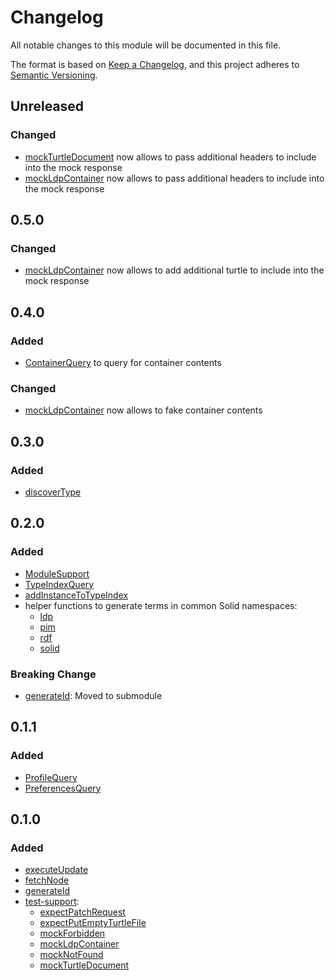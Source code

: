 # Changelog

All notable changes to this module will be documented in this file.

The format is based on [Keep a Changelog](https://keepachangelog.com/en/1.0.0/),
and this project adheres to
[Semantic Versioning](https://semver.org/spec/v2.0.0.html).

## Unreleased

### Changed

- [mockTurtleDocument](https://solid-contrib.github.io/data-modules/rdflib-utils/functions/test_support.mockTurtleDocument.html)
  now allows to pass additional headers to include into the mock response
- [mockLdpContainer](https://solid-contrib.github.io/data-modules/rdflib-utils/functions/test_support.mockLdpContainer.html)
  now allows to pass additional headers to include into the mock response

## 0.5.0

### Changed

- [mockLdpContainer](https://solid-contrib.github.io/data-modules/rdflib-utils/functions/test_support.mockLdpContainer.html)
  now allows to add additional turtle to include into the mock response

## 0.4.0

### Added

- [ContainerQuery](https://solid-contrib.github.io/data-modules/rdflib-utils/classes/index.ContainerQuery.html)
  to query for container contents

### Changed

- [mockLdpContainer](https://solid-contrib.github.io/data-modules/rdflib-utils/functions/test_support.mockLdpContainer.html)
  now allows to fake container contents

## 0.3.0

### Added

- [discoverType](https://solid-contrib.github.io/data-modules/rdflib-utils/classes/index.ModuleSupport.html#discoverType)

## 0.2.0

### Added

- [ModuleSupport](https://solid-contrib.github.io/data-modules/rdflib-utils/classes/index.ModuleSupport.html)
- [TypeIndexQuery](https://solid-contrib.github.io/data-modules/rdflib-utils/classes/index.TypeIndexQuery.html)
- [addInstanceToTypeIndex](https://solid-contrib.github.io/data-modules/rdflib-utils/functions/index.addInstanceToTypeIndex.html)
- helper functions to generate terms in common Solid namespaces:
  - [ldp](https://solid-contrib.github.io/data-modules/rdflib-utils/functions/index.ldp.html)
  - [pim](https://solid-contrib.github.io/data-modules/rdflib-utils/functions/index.pim.html)
  - [rdf](https://solid-contrib.github.io/data-modules/rdflib-utils/functions/index.rdf.html)
  - [solid](https://solid-contrib.github.io/data-modules/rdflib-utils/functions/index.solid.html)

### Breaking Change

- [generateId](https://solid-contrib.github.io/data-modules/rdflib-utils/functions/identifier.generateId.html):
  Moved to submodule

## 0.1.1

### Added

- [ProfileQuery](https://solid-contrib.github.io/data-modules/rdflib-utils/classes/index.ProfileQuery.html)
- [PreferencesQuery](https://solid-contrib.github.io/data-modules/rdflib-utils/classes/index.ProfileQuery.html)

## 0.1.0

### Added

- [executeUpdate](https://solid-contrib.github.io/data-modules/rdflib-utils/functions/index.executeUpdate.html)
- [fetchNode](https://solid-contrib.github.io/data-modules/rdflib-utils/functions/index.fetchNode.html)
- [generateId](https://solid-contrib.github.io/data-modules/rdflib-utils/functions/index.generateId.html)
- [test-support](https://solid-contrib.github.io/data-modules/rdflib-utils/modules/test_support.html):
  - [expectPatchRequest](https://solid-contrib.github.io/data-modules/rdflib-utils/functions/test_support.expectPatchRequest.html)
  - [expectPutEmptyTurtleFile](https://solid-contrib.github.io/data-modules/rdflib-utils/functions/test_support.expectPutEmptyTurtleFile.html)
  - [mockForbidden](https://solid-contrib.github.io/data-modules/rdflib-utils/functions/test_support.mockForbidden.html)
  - [mockLdpContainer](https://solid-contrib.github.io/data-modules/rdflib-utils/functions/test_support.mockLdpContainer.html)
  - [mockNotFound](https://solid-contrib.github.io/data-modules/rdflib-utils/functions/test_support.mockNotFound.html)
  - [mockTurtleDocument](https://solid-contrib.github.io/data-modules/rdflib-utils/functions/test_support.mockTurtleDocument.html)
